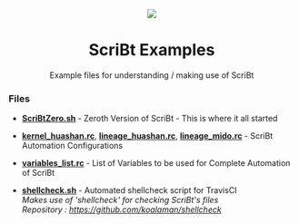 <p align="center"><img src="https://cloud.githubusercontent.com/assets/14874906/25773497/ea75ad0e-329b-11e7-92fb-e373d11fdd4b.png">
</p>
<h1 align="center">
ScriBt Examples
</h1>

<p align="center">
Example files for understanding / making use of ScriBt
</p>

### Files

* **[ScriBtZero.sh](https://github.com/ScriBt/ScriBt-Examples/blob/master/ScriBtZero.sh)** - Zeroth Version of ScriBt - This is where it all
started

* **[kernel_huashan.rc](https://github.com/ScriBt/ScriBt-Examples/blob/master/kernel_huashan.rc)**, **[lineage_huashan.rc](https://github.com/ScriBt/ScriBt-Examples/blob/master/lineage_huashan.rc)**, **[lineage_mido.rc](https://github.com/ScriBt/ScriBt-Examples/blob/master/lineage_mido.rc)** - ScriBt Automation Configurations

* **[variables_list.rc](https://github.com/ScriBt/ScriBt-Examples/blob/master/variables_list.rc)** - List of Variables to be used for Complete Automation of ScriBt

* **[shellcheck.sh](https://github.com/ScriBt/ScriBt-Examples/blob/master/shellcheck.sh)** - Automated shellcheck script for TravisCI  
 _Makes use of 'shellcheck' for checking ScriBt's files  
Repository : https://github.com/koalaman/shellcheck_
